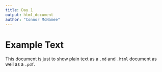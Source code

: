 ```yaml
---
title: Day 1
output: html_document
author: "Connor McNamee"
---
```


# Example Text

This document is just to show plain text as a `.md` and `.html` document as well as a `.pdf`.
